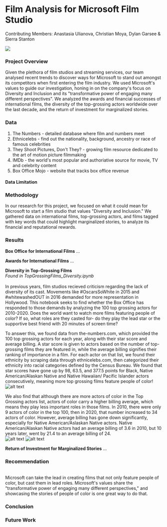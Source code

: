 # Film Analysis for Microsoft Film Studio 
Contributing Members: Anastasia Ulianova, Christian Moya, Dylan Garsee & Sierra Stanton

<img src='https://1.bp.blogspot.com/-LCNdmydj22w/XWBIIYwtbxI/AAAAAAAA09M/IvNxqGxSMKw5vC2YV2zg6tpAM-oB0TNWwCLcBGAs/s1600/00000000mm.png'>

### Project Overview
Given the plethora of film studios and streaming services, our team analysed recent trends to discover ways for Microsoft to stand out amongst its competitors when first entering the film industry. We used Microsoft's values to guide our investigation, honing in on the company's focus on Diversity and Inclusion and its "transformative power of engaging many different perspectives". We analyzed the awards and financial successes of international films, the diversity of the top-grossing actors worldwide over the last decade, and the return of investment for marginalized stories.  

### Data 
1. The Numbers - detailed database where film and numbers meet 
2. Ethnicelebs - find out the nationality, background, ancestry or race of famous celebrities
3. They Shoot Pictures, Don't They? - growing film resource dedicated to the art of motion picture filmmaking 
4. IMDb - the world's most popular and authoriative source for movie, TV and celebrity content
5. Box Office Mojo - website that tracks box office revenue 

#### Data Limitation





### Methodology 
In our research for this project, we focused on what it could mean for Microsoft to start a film studio that values "Diversity and Inclusion." We gathered data on international films, top-grossing actors, and films tagged with key words that could highlight marginalized stories, to analyze its financial and reputational rewards.

### Results 
<b>Box Office for International Films</b> ... 

<b>Awards for International Films</b> ... 

<b>Diversity in Top-Grossing Films</b>
<br><i>Found in TopGrossingFilms_Diversity.ipynb</i>
<br><br>In previous years, film studios recieved criticism regarding the lack of diversity of its cast. Movements like #OscarsSoWhite in 2015 and #whitewashedOUT in 2016 demanded for more representation in Hollywood. This notebook seeks to find whether the Box Office has responded to those demands by analyzing the 100 top grossing actors for 2010-2020. Does the world want to watch more films featuring people of color? If so, what roles are they casted for- do they play the lead star or the supportive best friend with 20 minutes of screen time? 

To answer this, we found data from the-numbers.com, which provided the 100 top grossing actors for each year, along with their star score and average billing. A star score is given to actors based on the number of top-grossing films they are featured in, while the average billing signifies their ranking of importance in a film. For each actor on that list, we found their ethnicity by scraping data through ethnicelebs.com, then categorized their ethnicity into racial categories defined by the Census Bureau. We found that star scores have gone up by 98, 63.5, and 377.5 points for Black, Native American/Alaskan Native and Native Hawaiian/ Pacific Islander actors consecutively, meaning more top grossing films feature people of color! 
<br>
![alt text](https://github.com/christianmoya/Phase1_Project/blob/main/starscore_average.png?raw=true)


We also find that although there are more actors of color in the Top Grossing actors list, actors of color carry a higher billing average, which means they play less important roles in those films. In 2010, there were only 9 actors of color in the top 100, then in 2020, that number increased to 34 actors of color. However, average billing has gone down significantly, especially for Native American/Aslaskan Native actors. Native American/Alaskan Native actors had an average billing of 3.6 in 2010, but 10 years later, went by 21.4 to an average billing of 24. 
<br>
![alt text](https://github.com/christianmoya/Phase1_Project/blob/main/racial_count.png?raw=true) 
![alt text](https://github.com/christianmoya/Phase1_Project/blob/main/average_billing.png?raw=true)


<b>Return of Investment for Marginalized Stories</b> ... 

### Recommendation 
<br> Microsoft can take the lead in creating films that not only feature people of color, but cast them in lead roles. Microsoft's values share the "transformative power of engaging many different perspectives," and showcasing the stories of people of color is one great way to do that. 

### Conclusion 

### Future Work 
